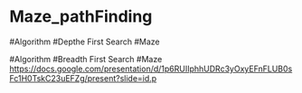 # Maze_pathFinding
#Algorithm
   #Depthe First Search
       #Maze

#Algorithm
   #Breadth First Search
       #Maze
https://docs.google.com/presentation/d/1p6RUIIphhUDRc3yOxyEFnFLUB0sFc1H0TskC23uEFZg/present?slide=id.p
